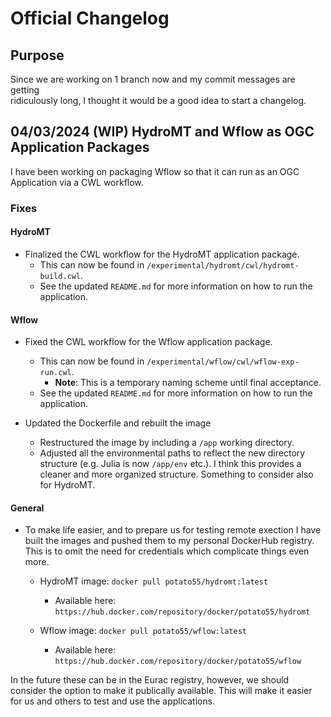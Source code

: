 # Official Changelog

## Purpose

Since we are working on 1 branch now and my commit messages are getting \
ridiculously long, I thought it would be a good idea to start a changelog.

## 04/03/2024 (WIP) HydroMT and Wflow as OGC Application Packages

I have been working on packaging Wflow so that it can run as an OGC Application via a CWL workflow.

### Fixes

#### HydroMT

- Finalized the CWL workflow for the HydroMT application package.
  - This can now be found in `/experimental/hydromt/cwl/hydromt-build.cwl`.
  - See the updated `README.md` for more information on how to run the application.

#### Wflow

- Fixed the CWL workflow for the Wflow application package.
  - This can now be found in `/experimental/wflow/cwl/wflow-exp-run.cwl`.
    - **Note**: This is a temporary naming scheme until final acceptance.
  - See the updated `README.md` for more information on how to run the application.

- Updated the Dockerfile and rebuilt the image
  - Restructured the image by including a `/app` working directory.
  - Adjusted all the environmental paths to reflect the new directory structure (e.g. Julia is now `/app/env` etc.). I think this provides a cleaner and more organized structure. Something to consider also for HydroMT.

#### General

- To make life easier, and to prepare us for testing remote exection I have built the images and pushed them to my personal DockerHub registry. This is to omit the need for credentials which complicate things even more.

  - HydroMT image: `docker pull potato55/hydromt:latest`
    - Available here: `https://hub.docker.com/repository/docker/potato55/hydromt`

  - Wflow image: `docker pull potato55/wflow:latest`
    - Available here: `https://hub.docker.com/repository/docker/potato55/wflow`

In the future these can be in the Eurac registry, however, we should consider the option to make it publically available. This will make it easier for us and others to test and use the applications.
